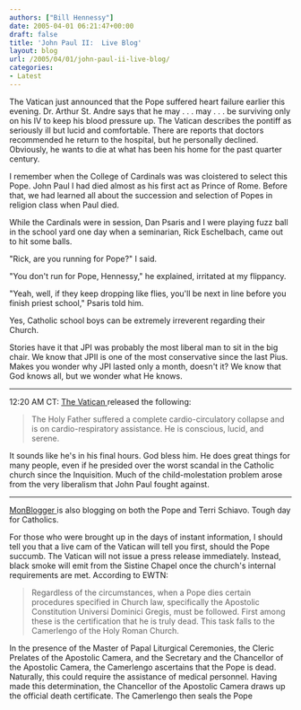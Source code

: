 ```yaml
---
authors: ["Bill Hennessy"]
date: 2005-04-01 06:21:47+00:00
draft: false
title: 'John Paul II:  Live Blog'
layout: blog
url: /2005/04/01/john-paul-ii-live-blog/
categories:
- Latest
---
```


The Vatican just announced that the Pope suffered heart failure earlier this evening.  Dr. Arthur St. Andre says that he may . . . may . . . be surviving only on his IV to keep his blood pressure up.  The Vatican describes the pontiff as seriously ill but lucid and comfortable.  There are reports that doctors recommended he return to the hospital, but he personally declined.  Obviously, he wants to die at what has been his home for the past quarter century.

I remember when the College of Cardinals was was cloistered to select this Pope.  John Paul I had died almost as his first act as Prince of Rome.  Before that, we had learned all about the succession and selection of Popes in religion class when Paul died.

While the Cardinals were in session, Dan Psaris and I were playing fuzz ball in the school yard one day when a seminarian, Rick Eschelbach, came out to hit some balls.

"Rick, are you running for Pope?" I said.

"You don't run for Pope, Hennessy," he explained, irritated at my flippancy.

"Yeah, well, if they keep dropping like flies, you'll be next in line before you finish priest school," Psaris told him.

Yes, Catholic school boys can be extremely irreverent regarding their Church.

Stories have it that JPI was probably the most liberal man to sit in the big chair.  We know that JPII is one of the most conservative since the last Pius.  Makes you wonder why JPI lasted only a month, doesn't it?  We know that God knows all, but we wonder what He knows.


* * *


12:20 AM CT:  [The Vatican ](https://www.foxnews.com/story/0,2933,152088,00.html)released the following:



> The Holy Father suffered a complete cardio-circulatory collapse and is on cardio-respiratory assistance.  He is conscious, lucid, and serene.



It sounds like he's in his final hours.  God bless him.  He does great things for many people, even if he presided over the worst scandal in the Catholic church since the Inquisition.  Much of the child-molestation problem arose from the very liberalism that John Paul fought against.


* * *


[MonBlogger ](https://monblogger.blogspot.com/2005/03/tragic-day_31.html)is also blogging on both the Pope and Terri Schiavo.  Tough day for Catholics.

For those who were brought up in the days of instant information, I should tell you that a live cam of the Vatican will tell you first, should the Pope succumb.  The Vatican will not issue a press release immediately.  Instead, black smoke will emit from the Sistine Chapel once the church's internal requirements are met.  According to EWTN:



> Regardless of the circumstances, when a Pope dies certain procedures specified in Church law, specifically the Apostolic Constitution Universi Dominici Gregis, must be followed. First among these is the certification that he is truly dead. This task falls to the Camerlengo of the Holy Roman Church.

In the presence of the Master of Papal Liturgical Ceremonies, the Cleric Prelates of the Apostolic Camera, and the Secretary and the Chancellor of the Apostolic Camera, the Camerlengo ascertains that the Pope is dead. Naturally, this could require the assistance of medical personnel. Having made this determination, the Chancellor of the Apostolic Camera draws up the official death certificate. The Camerlengo then seals the Pope
